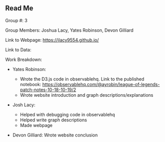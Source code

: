 ## Read Me

Group #: 3

Group Members: Joshua Lacy, Yates Robinson, Devon Gilliard

Link to Webpage: https://jlacy9554.github.io/

Link to Data:

Work Breakdown:

- Yates Robinson: 
  - Wrote the D3.js code in observablehq. Link to the published notebook: https://observablehq.com/@ayrobin/league-of-legends-patch-notes-10-18-10-19/2
  - Wrote website introduction and graph descriptions/explanations
  
- Josh Lacy:
  - Helped with debugging code in observablehq
  - Helped write graph descriptions
  - Made webpage
  
- Devon Gilliard: Wrote website conclusion

